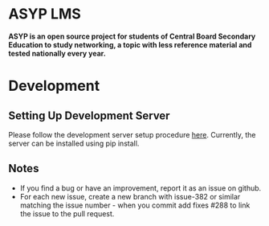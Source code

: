 # ASYP LMS

**ASYP is an open source project for students of Central Board Secondary Education to study networking, a topic with less reference material and tested nationally every year.**

# Development

## Setting Up Development Server

Please follow the development server setup procedure [here](https://github.com/akankshsinhaa/https://github.com/akankshsinhaa/lms_python_networking_cbse_12/Setup.md). Currently, the server can be installed using pip install.

## Notes

- If you find a bug or have an improvement, report it as an issue on github.
- For each new issue, create a new branch with issue-382 or similar matching the issue number - when you commit add fixes #288 to link the issue to the pull request.